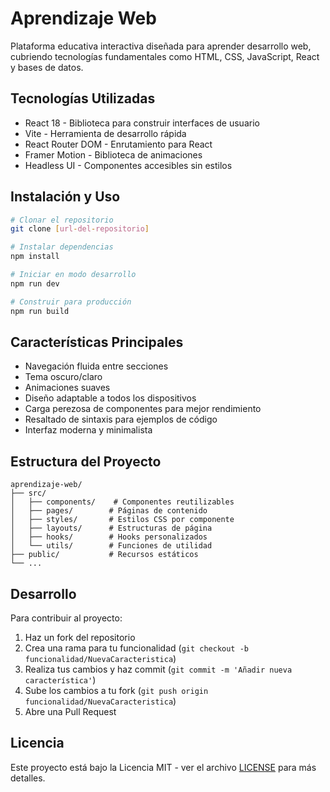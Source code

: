 # Aprendizaje Web

Plataforma educativa interactiva diseñada para aprender desarrollo web, cubriendo tecnologías fundamentales como HTML, CSS, JavaScript, React y bases de datos.

## Tecnologías Utilizadas

- React 18 - Biblioteca para construir interfaces de usuario
- Vite - Herramienta de desarrollo rápida
- React Router DOM - Enrutamiento para React
- Framer Motion - Biblioteca de animaciones
- Headless UI - Componentes accesibles sin estilos

## Instalación y Uso

```bash
# Clonar el repositorio
git clone [url-del-repositorio]

# Instalar dependencias
npm install

# Iniciar en modo desarrollo
npm run dev

# Construir para producción
npm run build
```

## Características Principales

- Navegación fluida entre secciones
- Tema oscuro/claro
- Animaciones suaves
- Diseño adaptable a todos los dispositivos
- Carga perezosa de componentes para mejor rendimiento
- Resaltado de sintaxis para ejemplos de código
- Interfaz moderna y minimalista

## Estructura del Proyecto

```
aprendizaje-web/
├── src/
│   ├── components/    # Componentes reutilizables
│   ├── pages/        # Páginas de contenido
│   ├── styles/       # Estilos CSS por componente
│   ├── layouts/      # Estructuras de página
│   ├── hooks/        # Hooks personalizados
│   └── utils/        # Funciones de utilidad
├── public/           # Recursos estáticos
└── ...
```

## Desarrollo

Para contribuir al proyecto:

1. Haz un fork del repositorio
2. Crea una rama para tu funcionalidad (`git checkout -b funcionalidad/NuevaCaracteristica`)
3. Realiza tus cambios y haz commit (`git commit -m 'Añadir nueva característica'`)
4. Sube los cambios a tu fork (`git push origin funcionalidad/NuevaCaracteristica`)
5. Abre una Pull Request

## Licencia

Este proyecto está bajo la Licencia MIT - ver el archivo [LICENSE](LICENSE) para más detalles.
